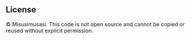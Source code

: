 ## License  
© Misusimusasi. This code is not open source and cannot be copied or reused without explicit permission.  